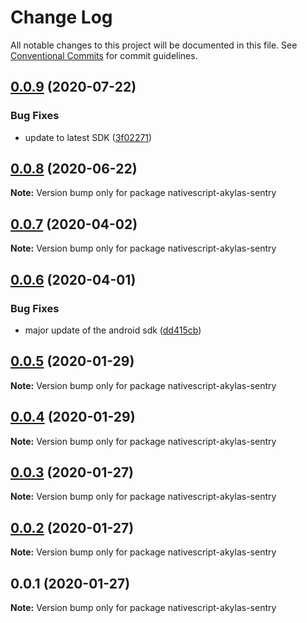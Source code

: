 # Change Log

All notable changes to this project will be documented in this file.
See [Conventional Commits](https://conventionalcommits.org) for commit guidelines.

## [0.0.9](https://github.com/Akylas/nativescript-akylas-sentry/compare/v0.0.8...v0.0.9) (2020-07-22)


### Bug Fixes

* update to latest SDK ([3f02271](https://github.com/Akylas/nativescript-akylas-sentry/commit/3f02271bda4ca548606fa91ce50cd5ace198e7ef))





## [0.0.8](https://github.com/Akylas/nativescript-akylas-sentry/compare/v0.0.7...v0.0.8) (2020-06-22)

**Note:** Version bump only for package nativescript-akylas-sentry





## [0.0.7](https://github.com/Akylas/nativescript-akylas-sentry/compare/v0.0.6...v0.0.7) (2020-04-02)

**Note:** Version bump only for package nativescript-akylas-sentry





## [0.0.6](https://github.com/Akylas/nativescript-akylas-sentry/compare/v0.0.5...v0.0.6) (2020-04-01)


### Bug Fixes

* major update of the android sdk ([dd415cb](https://github.com/Akylas/nativescript-akylas-sentry/commit/dd415cb55c35230063ce860e72c64baa6415d5a4))





## [0.0.5](https://github.com/Akylas/nativescript-akylas-sentry/compare/v0.0.4...v0.0.5) (2020-01-29)

**Note:** Version bump only for package nativescript-akylas-sentry





## [0.0.4](https://github.com/Akylas/nativescript-akylas-sentry/compare/v0.0.3...v0.0.4) (2020-01-29)

**Note:** Version bump only for package nativescript-akylas-sentry





## [0.0.3](https://github.com/Akylas/nativescript-akylas-sentry/compare/v0.0.2...v0.0.3) (2020-01-27)

**Note:** Version bump only for package nativescript-akylas-sentry





## [0.0.2](https://github.com/Akylas/nativescript-akylas-sentry/compare/v0.0.1...v0.0.2) (2020-01-27)

**Note:** Version bump only for package nativescript-akylas-sentry





## 0.0.1 (2020-01-27)

**Note:** Version bump only for package nativescript-akylas-sentry
